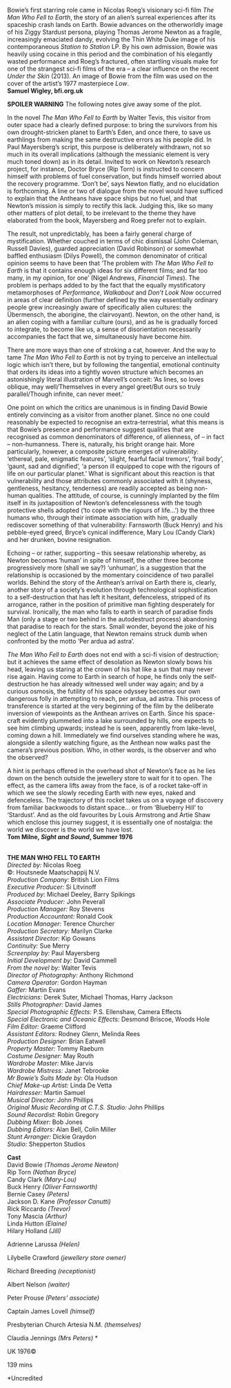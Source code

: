 

Bowie’s first starring role came in Nicolas Roeg’s visionary sci-fi film _The Man Who Fell to Earth_, the story of an alien’s surreal experiences after its spaceship crash lands on Earth. Bowie advances on the otherworldly image of his Ziggy Stardust persona, playing Thomas Jerome Newton as a fragile, increasingly emaciated dandy, evolving the Thin White Duke image of his contemporaneous _Station to Station_ LP. By his own admission, Bowie was heavily using cocaine in this period and the combination of his elegantly wasted performance and Roeg’s fractured, often startling visuals make for one of the strangest sci-fi films of the era – a clear influence on the recent _Under the Skin_ (2013).  An image of Bowie from the film was used on the cover of the artist’s 1977 masterpiece _Low_.  
**Samuel Wigley, bfi.org.uk**

**SPOILER WARNING** The following notes give away some of the plot.

In the novel _The Man Who Fell to Earth_ by Walter Tevis, this visitor from outer space had a clearly defined purpose: to bring the survivors from his own drought-stricken planet to Earth’s Eden, and once there, to save us earthlings from making the same destructive errors as his people did. In Paul Mayersberg’s script, this purpose is deliberately withdrawn, not so much in its overall implications (although the messianic element is very much toned down) as in its detail. Invited to work on Newton’s research project, for instance, Doctor Bryce (Rip Torn) is instructed to concern himself with problems of fuel conservation, but finds himself worried about the recovery programme. ‘Don’t be’, says Newton flatly, and no elucidation is forthcoming. A line or two of dialogue from the novel would have sufficed to explain that the Antheans have space ships but no fuel, and that Newton’s mission is simply to rectify this lack. Judging this, like so many other matters of plot detail, to be irrelevant to the theme they have elaborated from the book, Mayersberg and Roeg prefer not  to explain.

The result, not unpredictably, has been a fairly general charge of mystification. Whether couched in terms of chic dismissal (John Coleman, Russell Davies), guarded appreciation (David Robinson) or somewhat baffled enthusiasm (Dilys Powell), the common denominator of critical opinion seems to have been that ‘The problem with _The Man Who Fell to Earth_ is that it contains enough ideas for six different films; and far too many, in my opinion, for one’ (Nigel Andrews, _Financial Times_). The problem is perhaps added to by the fact that the equally mystificatory metamorphoses of _Performance_, _Walkabout_ and _Don’t Look Now_ occurred in areas of clear definition (further defined by the way essentially ordinary people grew increasingly aware of specifically alien cultures: the Übermensch, the aborigine, the clairvoyant). Newton, on the other hand, is an alien coping with a familiar culture (ours), and as he is gradually forced to integrate, to become like us, a sense of disorientation necessarily accompanies the fact that we, simultaneously have become _him_.

There are more ways than one of stroking a cat, however. And the way to tame _The Man Who Fell to Earth_ is not by trying to perceive an intellectual logic which isn’t there, but by following the tangential, emotional continuity that orders its ideas into a tightly woven structure which becomes an astonishingly literal illustration of Marvell’s conceit: ‘As lines, so loves oblique, may well/Themselves in every angel greet/But ours so truly parallel/Though infinite, can never meet.’

One point on which the critics are unanimous is in finding David Bowie entirely convincing as a visitor from another planet. Since no one could reasonably be expected to recognise an extra-terrestrial, what this means is that Bowie’s presence and performance suggest qualities that are recognised as common denominators of difference, of alienness, of – in fact – non-humanness. There is, naturally, his bright orange hair. More particularly, however, a composite picture emerges of vulnerability: ‘ethereal, pale, enigmatic features’, ‘slight, fearful facial tremors’, ‘frail body’, ‘gaunt, sad and dignified’, ‘a person ill equipped to cope with the rigours of life on our particular planet.’ What is significant about this reaction is that vulnerability and those attributes commonly associated with it (shyness, gentleness, hesitancy, tenderness) are readily accepted as being non-human qualities. The attitude, of course, is cunningly implanted by the film itself in its juxtaposition of Newton’s defencelessness with the tough protective shells adopted (‘to cope with the rigours of life...’) by the three humans who, through their intimate association with him, gradually rediscover something of that vulnerability: Farnsworth (Buck Henry) and his pebble-eyed greed, Bryce’s cynical indifference, Mary Lou (Candy Clark) and her drunken, bovine resignation.

Echoing – or rather, supporting – this seesaw relationship whereby, as Newton becomes ‘human’ in spite of himself, the other three become progressively more (shall we say?) ‘unhuman’, is a suggestion that the relationship is occasioned by the momentary coincidence of two parallel worlds. Behind the story of the Anthean’s arrival on Earth there is, clearly, another story of a society’s evolution through technological sophistication to a self-destruction that has left it hesitant, defenceless, stripped of its arrogance, rather in the position of primitive man fighting desperately for survival. Ironically, the man who falls to earth in search of paradise finds Man (only a stage or two behind in the autodestruct process) abandoning that paradise to reach for the stars. Small wonder, beyond the joke of his neglect of the Latin language, that Newton remains struck dumb when confronted by the motto ‘Per ardua  ad astra’.

_The Man Who Fell to Earth_ does not end with a sci-fi vision of destruction; but it achieves the same effect of desolation as Newton slowly bows his head, leaving us staring at the crown of his hat like a sun that may never rise again. Having come to Earth in search of hope, he finds only the self-destruction he has already witnessed well under way again; and by a curious osmosis, the futility of his space odyssey becomes our own dangerous folly in attempting to reach, per ardua, ad astra. This process of transference is started at the very beginning of the film by the deliberate inversion of viewpoints as the Anthean arrives on Earth. Since his space-craft evidently plummeted into a lake surrounded by hills, one expects to see him climbing upwards; instead he is seen, apparently from lake-level, coming down a hill. Immediately we find ourselves standing where he was, alongside a silently watching figure, as the Anthean now walks past the camera’s previous position. Who, in other words, is the observer and who the observed?

A hint is perhaps offered in the overhead shot of Newton’s face as he lies down on the bench outside the jewellery store to wait for it to open.  The effect, as the camera lifts away from the face, is of a rocket take-off in which we see the slowly receding Earth with new eyes, naked and defenceless. The trajectory of this rocket takes us on a voyage of discovery from familiar backwoods to distant space... or from ‘Blueberry Hill’ to ‘Stardust’. And as the old favourites by Louis Armstrong and Artie Shaw which enclose this journey suggest, it is essentially one of nostalgia: the world we discover is the world we have lost.  
**Tom Milne, _Sight and Sound_, Summer 1976**
<br><br>

**THE MAN WHO FELL TO EARTH**<br>
_Directed by:_ Nicolas Roeg<br>
©: Houtsnede Maatschappij N.V.<br>
_Production Company:_ British Lion Films<br>
_Executive Producer:_ Si Litvinoff<br>
_Produced by:_ Michael Deeley, Barry Spikings<br>
_Associate Producer:_ John Peverall<br>
_Production Manager:_ Roy Stevens<br>
_Production Accountant:_ Ronald Cook<br>
_Location Manager:_ Terence Churcher<br>
_Production Secretary:_ Marilyn Clarke<br>
_Assistant Director:_ Kip Gowans<br>
_Continuity:_ Sue Merry<br>
_Screenplay by:_ Paul Mayersberg<br>
_Initial Development by:_ David Cammell<br>
_From the novel by:_ Walter Tevis<br>
_Director of Photography:_ Anthony Richmond<br>
_Camera Operator:_ Gordon Hayman<br>
_Gaffer:_ Martin Evans<br>
_Electricians:_ Derek Suter, Michael Thomas,  Harry Jackson<br>
_Stills Photographer:_ David James<br>
_Special Photographic Effects:_ P.S. Ellenshaw, Camera Effects<br>
_Special Electronic and Oceanic Effects:_ Desmond Briscoe, Woods Hole<br>
_Film Editor:_ Graeme Clifford<br>
_Assistant Editors:_ Rodney Glenn, Melinda Rees<br>
_Production Designer:_ Brian Eatwell<br>
_Property Master:_ Tommy Raeburn<br>
_Costume Designer:_ May Routh<br>
_Wardrobe Master:_ Mike Jarvis<br>
_Wardrobe Mistress:_ Janet Tebrooke<br>
_Mr Bowie’s Suits Made by:_ Ola Hudson<br>
_Chief Make-up Artist:_ Linda De Vetta<br>
_Hairdresser:_ Martin Samuel<br>
_Musical Director:_ John Phillips<br>
_Original Music Recording at C.T.S. Studio:_ John Phillips<br>
_Sound Recordist:_ Robin Gregory<br>
_Dubbing Mixer:_ Bob Jones<br>
_Dubbing Editors:_ Alan Bell, Colin Miller<br>
_Stunt Arranger:_ Dickie Graydon<br>
_Studio:_ Shepperton Studios<br>

**Cast**<br>
David Bowie _(Thomas Jerome Newton)_<br>
Rip Torn _(Nathan Bryce)_<br>
Candy Clark _(Mary-Lou)_<br>
Buck Henry _(Oliver Farnsworth)_<br>
Bernie Casey _(Peters)_<br>
Jackson D. Kane _(Professor Canutti)_<br>
Rick Riccardo _(Trevor)_<br>
Tony Mascia _(Arthur)_<br>
Linda Hutton _(Elaine)_<br>
Hilary Holland _(Jill)_<br>

Adrienne Larussa _(Helen)_<br>

Lilybelle Crawford _(jewellery store owner)_<br>

Richard Breeding _(receptionist)_<br>

Albert Nelson _(waiter)_<br>

Peter Prouse _(Peters’ associate)_<br>

Captain James Lovell _(himself)_<br>

Presbyterian Church Artesia N.M. _(themselves)_<br>

Claudia Jennings _(Mrs Peters)_ *

UK 1976©<br>

139 mins

*Uncredited
<br><br>
<!--stackedit_data:
eyJoaXN0b3J5IjpbLTM5MzExNzkzN119
-->